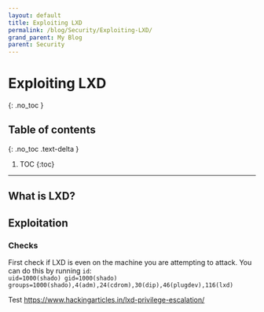 ```yaml
---
layout: default
title: Exploiting LXD
permalink: /blog/Security/Exploiting-LXD/
grand_parent: My Blog
parent: Security
---
```


# Exploiting LXD
{: .no_toc }

## Table of contents
{: .no_toc .text-delta }

1. TOC
{:toc}

---

## What is LXD?


## Exploitation
### Checks
First check if LXD is even on the machine you are attempting to attack. You can do this by running `id`:  
 `uid=1000(shado) gid=1000(shado) groups=1000(shado),4(adm),24(cdrom),30(dip),46(plugdev),116(lxd)`  

Test https://www.hackingarticles.in/lxd-privilege-escalation/ 
